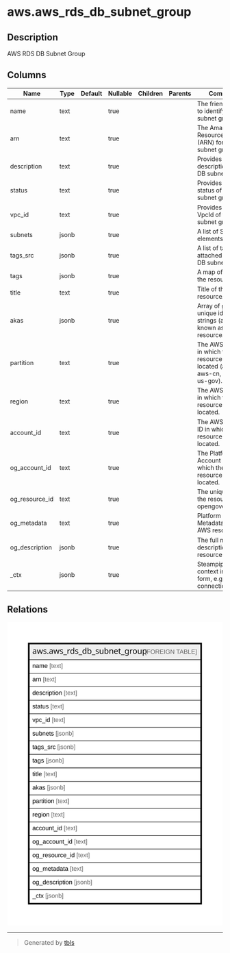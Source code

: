 # aws.aws_rds_db_subnet_group

## Description

AWS RDS DB Subnet Group

## Columns

| Name | Type | Default | Nullable | Children | Parents | Comment |
| ---- | ---- | ------- | -------- | -------- | ------- | ------- |
| name | text |  | true |  |  | The friendly name to identify the DB subnet group. |
| arn | text |  | true |  |  | The Amazon Resource Name (ARN) for the DB subnet group. |
| description | text |  | true |  |  | Provides the description of the DB subnet group. |
| status | text |  | true |  |  | Provides the status of the DB subnet group. |
| vpc_id | text |  | true |  |  | Provides the VpcId of the DB subnet group. |
| subnets | jsonb |  | true |  |  | A list of Subnet elements. |
| tags_src | jsonb |  | true |  |  | A list of tags attached to the DB subnet group. |
| tags | jsonb |  | true |  |  | A map of tags for the resource. |
| title | text |  | true |  |  | Title of the resource. |
| akas | jsonb |  | true |  |  | Array of globally unique identifier strings (also known as) for the resource. |
| partition | text |  | true |  |  | The AWS partition in which the resource is located (aws, aws-cn, or aws-us-gov). |
| region | text |  | true |  |  | The AWS Region in which the resource is located. |
| account_id | text |  | true |  |  | The AWS Account ID in which the resource is located. |
| og_account_id | text |  | true |  |  | The Platform Account ID in which the resource is located. |
| og_resource_id | text |  | true |  |  | The unique ID of the resource in opengovernance. |
| og_metadata | text |  | true |  |  | Platform Metadata of the AWS resource. |
| og_description | jsonb |  | true |  |  | The full model description of the resource |
| _ctx | jsonb |  | true |  |  | Steampipe context in JSON form, e.g. connection_name. |

## Relations

![er](aws.aws_rds_db_subnet_group.svg)

---

> Generated by [tbls](https://github.com/k1LoW/tbls)
